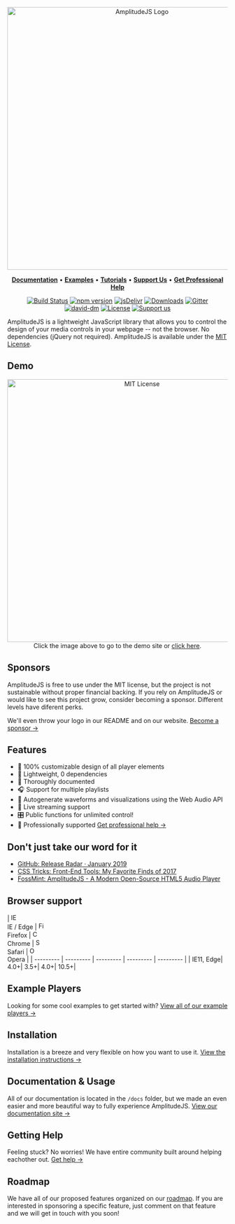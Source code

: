 <p align="center">
	<a href="https://521dimensions.com/open-source/amplitudejs" target="_blank">
		<img src="https://521dimensions.com/img/open-source/amplitudejs/AmplitudeJS-NoSlogan.svg" width="600" alt="AmplitudeJS Logo">
	</a>
</p>
<p align="center">
  <a title="Documentation" href="https://521dimensions.com/open-source/amplitudejs/docs/"><strong>Documentation</strong></a>
  &#x2022;
  <a title="Examples" href="https://521dimensions.com/open-source/amplitudejs/examples"><strong>Examples</strong></a>
  &#x2022;
  <a title="Tutorials" href="https://serversideup.net/search/?type=tutorials&tags=amplitudejs"><strong>Tutorials</strong></a>
  &#x2022;
  <a title="Support Us" href="https://opencollective.com/amplitudejs"><strong>Support Us</strong></a>
  &#x2022;
  <a title="Get Professional Help" href="https://521dimensions.com/open-source/amplitudejs/docs/get-help/#professional-support"><strong>Get Professional Help</strong></a>
</p>
<p align="center">
	<a href="https://travis-ci.org/521dimensions/amplitudejs" target="_blank"><img src="https://travis-ci.org/521dimensions/amplitudejs.svg?branch=master" alt="Build Status"></a>
	<a href="https://www.npmjs.com/package/amplitudejs" target="_blank"><img src="https://badgen.net/npm/v/amplitudejs" alt="npm version"></a>
	<a href="https://www.jsdelivr.com/package/npm/amplitudejs" target="_blank"><img src="https://badgen.net/jsdelivr/hits/npm/amplitudejs" alt="jsDelivr"></a>
	<a href="https://www.npmjs.com/package/amplitudejs" target="_blank"><img src="https://badgen.net/npm/dt/amplitudejs" alt="Downloads"></a>
	<a href="https://gitter.im/521dimensions/amplitudejs" target="_blank"><img src="https://badges.gitter.im/gitterHQ/gitter.svg" alt="Gitter"></a>
	<br />
	<a href="https://david-dm.org/521dimensions/amplitudejs" target="_blank"><img src="https://badgen.net/david/dep/521dimensions/amplitudejs" alt="david-dm"></a>
	<a href="https://raw.githubusercontent.com/521dimensions/amplitudejs/master/LICENSE" target="_blank"><img src="https://badgen.net/github/license/521dimensions/amplitudejs" alt="License"></a>
	<a href="https://opencollective.com/amplitudejs"><img src="https://badgen.net/badge/icon/Support%20Us?label=Open%20Collective&color=orange" alt="Support us"></a>
</p>

AmplitudeJS is a lightweight JavaScript library that allows you to control the design of your media controls in your webpage -- not the browser. No dependencies (jQuery not required). AmplitudeJS is available under the [MIT License](https://raw.githubusercontent.com/521dimensions/amplitudejs/master/LICENSE).

## Demo
<p align="center">
	<a href="https://521dimensions.com/open-source/amplitudejs" target="_blank">
		<img src="https://521dimensions.com/img/open-source/amplitudejs/AmplitudeDemo.jpg" alt="MIT License" width="600">
	</a><br />
	Click the image above to go to the demo site or <a href="https://521dimensions.com/open-source/amplitudejs" target="_blank">click here</a>.
</p>

## Sponsors

AmplitudeJS is free to use under the MIT license, but the project is not sustainable without proper financial backing. If you rely on AmplitudeJS or would like to see this project grow, consider becoming a sponsor. Different levels have diferent perks.

We'll even throw your logo in our README and on our website. [Become a sponsor &rarr;](https://opencollective.com/amplitudejs)

## Features
* 🎨 100% customizable design of all player elements
* 🚀 Lightweight, 0 dependencies
* 📕 Thoroughly documented
* 🎧 Support for multiple playlists
* 🌊 Autogenerate waveforms and visualizations using the Web Audio API
* 🎤 Live streaming support
* 🎛 Public functions for unlimited control!
* 🤵 Professionally supported [Get professional help &rarr;](https://521dimensions.com/open-source/amplitudejs/docs/get-help/#professional-support)

## Don't just take our word for it
* [GitHub: Release Radar · January 2019](https://www.notion.so/521dimensions/Update-Readme-to-reflect-current-player-and-marketing-eb4c411db5ef4bddbc6db4ccf9c2687f#dcc9e424f1ea48f1906aa0a80ca5f09d)
* [CSS Tricks: Front-End Tools: My Favorite Finds of 2017](https://css-tricks.com/front-end-tools-favorite-finds-2017/)
* [FossMint: AmplitudeJS - A Modern Open-Source HTML5 Audio Player](https://www.fossmint.com/amplitudejs-html5-audio-player-with-playlist/)


## Browser support

| <img src="https://raw.githubusercontent.com/godban/browsers-support-badges/master/src/images/edge.png" alt="IE / Edge" width="16px" height="16px" /></br>IE / Edge | <img src="https://raw.githubusercontent.com/godban/browsers-support-badges/master/src/images/firefox.png" alt="Firefox" width="16px" height="16px" /></br>Firefox | <img src="https://raw.githubusercontent.com/godban/browsers-support-badges/master/src/images/chrome.png" alt="Chrome" width="16px" height="16px" /></br>Chrome |
<img src="https://raw.githubusercontent.com/godban/browsers-support-badges/master/src/images/safari.png" alt="Safari" width="16px" height="16px" /></br>Safari | <img src="https://raw.githubusercontent.com/godban/browsers-support-badges/master/src/images/opera.png" alt="Opera" width="16px" height="16px" /></br>Opera |
| --------- | --------- | --------- | --------- | --------- |
| IE11, Edge| 4.0+| 3.5+| 4.0+| 10.5+|

## Example Players

Looking for some cool examples to get started with? [View all of our example players &rarr;](https://521dimensions.com/open-source/amplitudejs/docs/examples/index.html)


## Installation
Installation is a breeze and very flexible on how you want to use it. [View the installation instructions &rarr;](https://521dimensions.com/open-source/amplitudejs/docs/installation/)


## Documentation & Usage
All of our documentation is located in the `/docs` folder, but we made an even easier and more beautiful way to fully experience AmplitudeJS. [View our documentation site &rarr;](https://521dimensions.com/open-source/amplitudejs/docs)

## Getting Help
Feeling stuck? No worries! We have entire community built around helping eachother out. [Get help &rarr;](https://521dimensions.com/open-source/amplitudejs/docs/help-and-support/)

## Roadmap
We have all of our proposed features organized on our [roadmap](https://github.com/521dimensions/amplitudejs/projects/11). If you are interested in sponsoring a specific feature, just comment on that feature and we will get in touch with you soon!